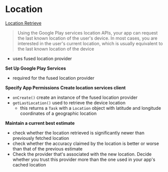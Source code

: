 # Location

[Location Retrieve](https://developer.android.com/training/location/retrieve-current)

> Using the Google Play services location APIs, your app can request the last known location of the user's device. In most cases, you are interested in the user's current location, which is usually equivalent to the last known location of the device

- uses fused location provider

**Set Up Google Play Services**
- required for the fused location provider

**Specify App Permissions**
**Create location services client**
- `onCreate()` create an instance of the fused location provider
- `getLastLocation()` used to retrieve the device location
  - this returns a `Task` with a `Location` object with latitude and longitude coordinates of a geographic location

**Maintain a current best estimate**
- check whether the location retrieved is significantly newer than previously fetched location
- check whether the accuracy claimed by the location is better or worse than that of the previous estimate
- Check the provider that's associated with the new location. Decide whether you trust this provider more than the one used in your app's cached location

